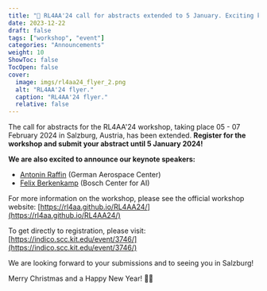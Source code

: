 ```yaml
---
title: "📍 RL4AA'24 call for abstracts extended to 5 January. Exciting keynote speakers announced. Register now!"
date: 2023-12-22
draft: false
tags: ["workshop", "event"]
categories: "Announcements"
weight: 10
ShowToc: false
TocOpen: false
cover:
  image: imgs/rl4aa24_flyer_2.png
  alt: "RL4AA'24 flyer."
  caption: "RL4AA'24 flyer."
  relative: false
---
```


The call for abstracts for the RL4AA'24 workshop, taking place 05 - 07 February 2024 in Salzburg, Austria, has been extended. **Register for the workshop and submit your abstract until 5 January 2024!**

**We are also excited to announce our keynote speakers:**

- [Antonin Raffin](https://araffin.github.io/) (German Aerospace Center)
- [Felix Berkenkamp](https://berkenkamp.me/) (Bosch Center for AI)

For more information on the workshop, please see the official workshop website: [https://rl4aa.github.io/RL4AA24/](https://rl4aa.github.io/RL4AA24/)

To get directly to registration, please visit: [https://indico.scc.kit.edu/event/3746/](https://indico.scc.kit.edu/event/3746/)

We are looking forward to your submissions and to seeing you in Salzburg!

Merry Christmas and a Happy New Year! 🎄🎆
